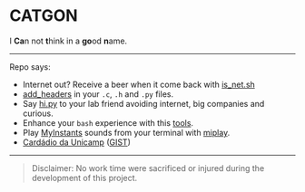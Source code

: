# CATGON
I **Ca**n not **t**hink in a **go**od **n**ame.

______

Repo says:
- Internet out? Receive a beer when it come back with [is_net.sh](scripts/is_net.sh)
- [add_headers](scripts/add_headers.sh) in your `.c`, `.h` and `.py` files.
- Say [hi.py](scripts/hipy/) to your lab friend avoiding internet, big companies and curious.
- Enhance your `bash` experience with this [tools](functions/tools.sh).
- Play [MyInstants](https://www.myinstants.com) sounds from your terminal with [miplay](functions/miplay.sh).
- [Cardádio da Unicamp](scripts/cardapio.py) ([GIST](https://gist.github.com/gomesar/0c647534de1dee21eb8e1ab14ce9bc85))

______
> Disclaimer: No work time were sacrificed or injured during the development of this project.
